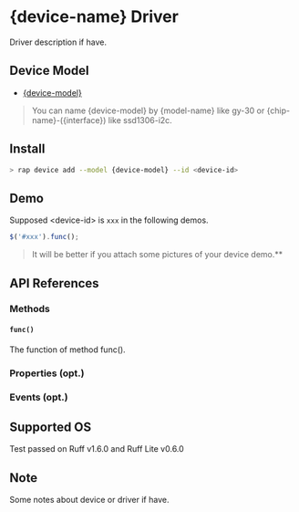 # {device-name} Driver

Driver description if have.

## Device Model

- [{device-model}](https://rap.ruff.io/devices/{device-model})

> You can name {device-model} by {model-name} like gy-30 or {chip-name}-({interface}) like ssd1306-i2c.

## Install

```sh
> rap device add --model {device-model} --id <device-id> 
```

## Demo

Supposed \<device-id\> is `xxx` in the following demos.

```js
$('#xxx').func();
```

> It will be better if you attach some pictures of your device demo.**

## API References

### Methods

#### `func()`

The function of method func().

### Properties (opt.)

### Events (opt.)

## Supported OS

Test passed on Ruff v1.6.0 and Ruff Lite v0.6.0

## Note

Some notes about device or driver if have.
